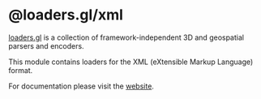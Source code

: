 # @loaders.gl/xml

[loaders.gl](https://loaders.gl/docs) is a collection of framework-independent 3D and geospatial parsers and encoders.

This module contains loaders for the XML (eXtensible Markup Language) format.

For documentation please visit the [website](https://loaders.gl).

